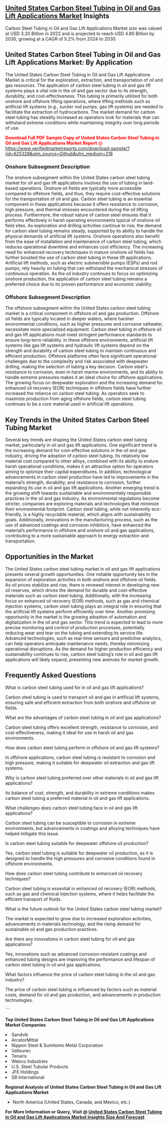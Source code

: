<h2><a href="https://www.verifiedmarketreports.com/download-sample/?rid=625328&amp;utm_source=Github&amp;utm_medium=218" target="_blank">United States Carbon Steel Tubing in Oil and Gas Lift Applications Market</a> Insights</h2><p>Carbon Steel Tubing in Oil and Gas Lift Applications Market size was valued at USD 3.20 Billion in 2022 and is projected to reach USD 4.80 Billion by 2030, growing at a CAGR of 5.2% from 2024 to 2030.</p><p> <h2>United States Carbon Steel Tubing in Oil and Gas Lift Applications Market: By Application</h2> <p>The United States Carbon Steel Tubing in Oil and Gas Lift Applications Market is critical for the exploration, extraction, and transportation of oil and gas resources. The application of carbon steel tubing in oil and gas lift systems plays a vital role in the oil and gas sector due to its strength, durability, and cost-effectiveness. This tubing is primarily utilized for both onshore and offshore lifting operations, where lifting methods such as artificial lift systems (e.g., sucker rod pumps, gas lift systems) are needed to facilitate the extraction of hydrocarbons. The market demand for carbon steel tubing has steadily increased as operators look for materials that can withstand extreme conditions while maintaining integrity over long periods of use. <p><span class=""><span style="color: #ff0000;"><strong>Download Full PDF Sample Copy of United States Carbon Steel Tubing in Oil and Gas Lift Applications Market Report</strong> @ </span><a href="https://www.verifiedmarketreports.com/download-sample/?rid=625328&amp;utm_source=Github&amp;utm_medium=218" target="_blank">https://www.verifiedmarketreports.com/download-sample/?rid=625328&amp;utm_source=Github&amp;utm_medium=218</a></span></p></p> <h3>Onshore Subsegment Description</h3> <p>The onshore subsegment within the United States carbon steel tubing market for oil and gas lift applications involves the use of tubing in land-based operations. Onshore oil fields are typically more accessible compared to offshore fields, and thus, they require cost-effective solutions for the transportation of oil and gas. Carbon steel tubing is an essential component in these applications because it offers resistance to corrosion, high pressure, and thermal stresses encountered during the oil lifting process. Furthermore, the robust nature of carbon steel ensures that it performs effectively in harsh operating environments typical of onshore oil field sites. As exploration and drilling activities continue to rise, the demand for carbon steel tubing remains steady, supported by its ability to handle the physical demands of artificial lift systems. Onshore operations also benefit from the ease of installation and maintenance of carbon steel tubing, which reduces operational downtime and enhances cost efficiency. The increasing need for enhanced recovery techniques in mature onshore oil fields has further boosted the use of carbon steel tubing in these lift applications. Artificial lift methods, such as electric submersible pumps (ESPs) and rod pumps, rely heavily on tubing that can withstand the mechanical stresses of continuous operation. As the oil industry continues to focus on optimizing onshore production, the application of carbon steel tubing remains a preferred choice due to its proven performance and economic viability.</p> <h3>Offshore Subsegment Description</h3> <p>The offshore subsegment within the United States carbon steel tubing market is a critical component in offshore oil and gas production. Offshore oil fields are typically located in deeper waters, where harsher environmental conditions, such as higher pressures and corrosive saltwater, necessitate more specialized equipment. Carbon steel tubing in offshore oil and gas lift applications must meet stringent performance standards to ensure long-term reliability. In these offshore environments, artificial lift systems like gas lift systems and hydraulic lift systems depend on the strength and durability of carbon steel tubing to maintain continuous and efficient production. Offshore platforms often face significant operational challenges due to the complexity and risk associated with deepwater drilling, making the selection of tubing a key decision. Carbon steel's resistance to corrosion, even in harsh marine environments, and its ability to handle extreme pressures makes it an ideal choice for offshore applications. The growing focus on deepwater exploration and the increasing demand for enhanced oil recovery (EOR) techniques in offshore fields have further increased the reliance on carbon steel tubing. As operators seek to maximize production from aging offshore fields, carbon steel tubing continues to be a core material used in artificial lift operations.</p> <h2>Key Trends in the United States Carbon Steel Tubing Market</h2> <p>Several key trends are shaping the United States carbon steel tubing market, particularly in oil and gas lift applications. One significant trend is the increasing demand for cost-effective solutions in the oil and gas industry, driving the adoption of carbon steel tubing. Its relatively low material cost compared to other alloys, combined with its ability to endure harsh operational conditions, makes it an attractive option for operators aiming to optimize their capital expenditures. In addition, technological advancements in carbon steel production have led to improvements in the material’s strength, durability, and resistance to corrosion, further expanding its use in oil and gas lift applications. Another emerging trend is the growing shift towards sustainable and environmentally responsible practices in the oil and gas industry. As environmental regulations become stricter, companies are exploring materials and technologies that minimize their environmental footprint. Carbon steel tubing, while not inherently eco-friendly, is a highly recyclable material, which aligns with sustainability goals. Additionally, innovations in the manufacturing process, such as the use of advanced coatings and corrosion inhibitors, have enhanced the material’s performance in offshore and onshore oil and gas applications, contributing to a more sustainable approach to energy extraction and transportation.</p> <h2>Opportunities in the Market</h2> <p>The United States carbon steel tubing market in oil and gas lift applications presents several growth opportunities. One notable opportunity lies in the expansion of exploration activities in both onshore and offshore oil fields. As oil prices stabilize and rise, there is renewed interest in developing new oil reserves, which drives the demand for durable and cost-effective materials such as carbon steel tubing. Additionally, with the increasing focus on enhanced oil recovery (EOR) methods, such as gas and chemical injection systems, carbon steel tubing plays an integral role in ensuring that the artificial lift systems perform efficiently over time. Another promising opportunity in the market is the growing adoption of automation and digitalization in the oil and gas sector. This trend is expected to lead to more precise monitoring and control of production processes, potentially reducing wear and tear on the tubing and extending its service life. Advanced technologies, such as real-time sensors and predictive analytics, can help operators anticipate maintenance needs, thereby minimizing operational disruptions. As the demand for higher production efficiency and sustainability continues to rise, carbon steel tubing’s role in oil and gas lift applications will likely expand, presenting new avenues for market growth.</p> <h2>Frequently Asked Questions</h2> <p>What is carbon steel tubing used for in oil and gas lift applications?</p> <p>Carbon steel tubing is used to transport oil and gas in artificial lift systems, ensuring safe and efficient extraction from both onshore and offshore oil fields.</p> <p>What are the advantages of carbon steel tubing in oil and gas applications?</p> <p>Carbon steel tubing offers excellent strength, resistance to corrosion, and cost-effectiveness, making it ideal for use in harsh oil and gas environments.</p> <p>How does carbon steel tubing perform in offshore oil and gas lift systems?</p> <p>In offshore applications, carbon steel tubing is resistant to corrosion and high pressure, making it suitable for deepwater oil extraction and gas lift systems.</p> <p>Why is carbon steel tubing preferred over other materials in oil and gas lift applications?</p> <p>Its balance of cost, strength, and durability in extreme conditions makes carbon steel tubing a preferred material in oil and gas lift applications.</p> <p>What challenges does carbon steel tubing face in oil and gas lift applications?</p> <p>Carbon steel tubing can be susceptible to corrosion in extreme environments, but advancements in coatings and alloying techniques have helped mitigate this issue.</p> <p>Is carbon steel tubing suitable for deepwater offshore oil production?</p> <p>Yes, carbon steel tubing is suitable for deepwater oil production, as it is designed to handle the high pressures and corrosive conditions found in offshore environments.</p> <p>How does carbon steel tubing contribute to enhanced oil recovery techniques?</p> <p>Carbon steel tubing is essential in enhanced oil recovery (EOR) methods, such as gas and chemical injection systems, where it helps facilitate the efficient transport of fluids.</p> <p>What is the future outlook for the United States carbon steel tubing market?</p> <p>The market is expected to grow due to increased exploration activities, advancements in materials technology, and the rising demand for sustainable oil and gas production practices.</p> <p>Are there any innovations in carbon steel tubing for oil and gas applications?</p> <p>Yes, innovations such as advanced corrosion-resistant coatings and enhanced tubing designs are improving the performance and lifespan of carbon steel tubing in oil and gas applications.</p> <p>What factors influence the price of carbon steel tubing in the oil and gas industry?</p> <p>The price of carbon steel tubing is influenced by factors such as material costs, demand for oil and gas production, and advancements in production technologies.</p> ```</p><p><strong>Top United States Carbon Steel Tubing in Oil and Gas Lift Applications Market Companies</strong></p><div data-test-id=""><p><li>Sandvik</li><li> ArcelorMittal</li><li> Nippon Steel & Sumitomo Metal Corporation</li><li> Vallourec</li><li> Tenaris</li><li> Webco Industries</li><li> U.S. Steel Tubular Products</li><li> JFE Holdings</li><li> SB International</li></p><div><strong>Regional Analysis of&nbsp;United States Carbon Steel Tubing in Oil and Gas Lift Applications Market</strong></div><ul><li dir="ltr"><p dir="ltr">North America&nbsp;(United States, Canada, and Mexico, etc.)</p></li></ul><p><strong>For More Information or Query, Visit @&nbsp;</strong><strong><a href="https://www.verifiedmarketreports.com/product/carbon-steel-tubing-in-oil-and-gas-lift-applications-market/?utm_source=Github&amp;utm_medium=218" target="_blank">United States Carbon Steel Tubing in Oil and Gas Lift Applications Market Insights Size And Forecast</a></strong></p></div>
